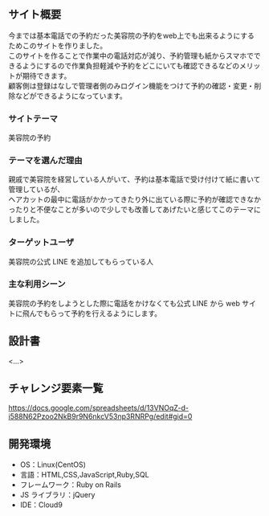 # <Muse>

## サイト概要

今までは基本電話での予約だった美容院の予約をweb上でも出来るようにするためこのサイトを作りました。<br>
このサイトを作ることで作業中の電話対応が減り、予約管理も紙からスマホでできるようにするので作業負担軽減や予約をどこにいても確認できるなどのメリットが期待できます。<br>
顧客側は登録はなしで管理者側のみログイン機能をつけて予約の確認・変更・削除などができるようになっています。<br>

### サイトテーマ

美容院の予約

### テーマを選んだ理由

親戚で美容院を経営している人がいて、予約は基本電話で受け付けて紙に書いて管理しているが、<br>
ヘアカットの最中に電話がかかってきたり外に出ている際に予約が確認できなかったりと不便なことが多いので少しでも改善してあげたいと感じてこのテーマにしました。<br>

### ターゲットユーザ

美容院の公式 LINE を追加してもらっている人

### 主な利用シーン

美容院の予約をしようとした際に電話をかけなくても公式 LINE から web サイトに飛んでもらって予約を行えるようにします。

## 設計書

<...>

## チャレンジ要素一覧

https://docs.google.com/spreadsheets/d/13VNOqZ-d-i588N62Pzoo2NkB9r9N6nkcV53np3RNRPg/edit#gid=0

## 開発環境

- OS：Linux(CentOS)
- 言語：HTML,CSS,JavaScript,Ruby,SQL
- フレームワーク：Ruby on Rails
- JS ライブラリ：jQuery
- IDE：Cloud9
